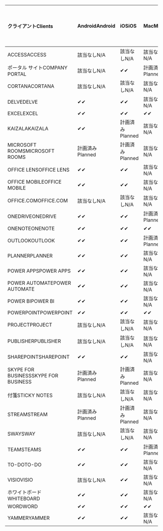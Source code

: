 <!-- This file is generated automatically. Changes made to this file will be overwritten.-->
|<span data-ttu-id="a7758-101">クライアント</span><span class="sxs-lookup"><span data-stu-id="a7758-101">Clients</span></span>|<span data-ttu-id="a7758-102">Android</span><span class="sxs-lookup"><span data-stu-id="a7758-102">Android</span></span>|<span data-ttu-id="a7758-103">iOS</span><span class="sxs-lookup"><span data-stu-id="a7758-103">iOS</span></span>|<span data-ttu-id="a7758-104">Mac</span><span class="sxs-lookup"><span data-stu-id="a7758-104">Mac</span></span>|<span data-ttu-id="a7758-105">Windows 10</span><span class="sxs-lookup"><span data-stu-id="a7758-105">Windows 10</span></span><br><span data-ttu-id="a7758-106">Desktop</span><span class="sxs-lookup"><span data-stu-id="a7758-106">Desktop</span></span>|<span data-ttu-id="a7758-107">Windows 10</span><span class="sxs-lookup"><span data-stu-id="a7758-107">Windows 10</span></span><br><span data-ttu-id="a7758-108">モダン アプリ</span><span class="sxs-lookup"><span data-stu-id="a7758-108">Modern Apps</span></span>|
|:-|:-|:-|:-|:-|:-|
|<span data-ttu-id="a7758-109">ACCESS</span><span class="sxs-lookup"><span data-stu-id="a7758-109">ACCESS</span></span>|<span data-ttu-id="a7758-110">該当なし</span><span class="sxs-lookup"><span data-stu-id="a7758-110">N/A</span></span>|<span data-ttu-id="a7758-111">該当なし</span><span class="sxs-lookup"><span data-stu-id="a7758-111">N/A</span></span>|<span data-ttu-id="a7758-112">該当なし</span><span class="sxs-lookup"><span data-stu-id="a7758-112">N/A</span></span>|<span data-ttu-id="a7758-113">✔</span><span class="sxs-lookup"><span data-stu-id="a7758-113">✔</span></span>|<span data-ttu-id="a7758-114">該当なし</span><span class="sxs-lookup"><span data-stu-id="a7758-114">N/A</span></span>|
|<span data-ttu-id="a7758-115">ポータル サイト</span><span class="sxs-lookup"><span data-stu-id="a7758-115">COMPANY PORTAL</span></span>|<span data-ttu-id="a7758-116">該当なし</span><span class="sxs-lookup"><span data-stu-id="a7758-116">N/A</span></span>|<span data-ttu-id="a7758-117">✔</span><span class="sxs-lookup"><span data-stu-id="a7758-117">✔</span></span>|<span data-ttu-id="a7758-118">計画済み</span><span class="sxs-lookup"><span data-stu-id="a7758-118">Planned</span></span>|<span data-ttu-id="a7758-119">該当なし</span><span class="sxs-lookup"><span data-stu-id="a7758-119">N/A</span></span>|<span data-ttu-id="a7758-120">✔</span><span class="sxs-lookup"><span data-stu-id="a7758-120">✔</span></span>|
|<span data-ttu-id="a7758-121">CORTANA</span><span class="sxs-lookup"><span data-stu-id="a7758-121">CORTANA</span></span>|<span data-ttu-id="a7758-122">該当なし</span><span class="sxs-lookup"><span data-stu-id="a7758-122">N/A</span></span>|<span data-ttu-id="a7758-123">該当なし</span><span class="sxs-lookup"><span data-stu-id="a7758-123">N/A</span></span>|<span data-ttu-id="a7758-124">該当なし</span><span class="sxs-lookup"><span data-stu-id="a7758-124">N/A</span></span>|<span data-ttu-id="a7758-125">該当なし</span><span class="sxs-lookup"><span data-stu-id="a7758-125">N/A</span></span>|<span data-ttu-id="a7758-126">✔</span><span class="sxs-lookup"><span data-stu-id="a7758-126">✔</span></span>|
|<span data-ttu-id="a7758-127">DELVE</span><span class="sxs-lookup"><span data-stu-id="a7758-127">DELVE</span></span>|<span data-ttu-id="a7758-128">✔</span><span class="sxs-lookup"><span data-stu-id="a7758-128">✔</span></span>|<span data-ttu-id="a7758-129">✔</span><span class="sxs-lookup"><span data-stu-id="a7758-129">✔</span></span>|<span data-ttu-id="a7758-130">該当なし</span><span class="sxs-lookup"><span data-stu-id="a7758-130">N/A</span></span>|<span data-ttu-id="a7758-131">該当なし</span><span class="sxs-lookup"><span data-stu-id="a7758-131">N/A</span></span>|<span data-ttu-id="a7758-132">該当なし</span><span class="sxs-lookup"><span data-stu-id="a7758-132">N/A</span></span>|
|<span data-ttu-id="a7758-133">EXCEL</span><span class="sxs-lookup"><span data-stu-id="a7758-133">EXCEL</span></span>|<span data-ttu-id="a7758-134">✔</span><span class="sxs-lookup"><span data-stu-id="a7758-134">✔</span></span>|<span data-ttu-id="a7758-135">✔</span><span class="sxs-lookup"><span data-stu-id="a7758-135">✔</span></span>|<span data-ttu-id="a7758-136">✔</span><span class="sxs-lookup"><span data-stu-id="a7758-136">✔</span></span>|<span data-ttu-id="a7758-137">✔</span><span class="sxs-lookup"><span data-stu-id="a7758-137">✔</span></span>|<span data-ttu-id="a7758-138">✔</span><span class="sxs-lookup"><span data-stu-id="a7758-138">✔</span></span>|
|<span data-ttu-id="a7758-139">KAIZALA</span><span class="sxs-lookup"><span data-stu-id="a7758-139">KAIZALA</span></span>|<span data-ttu-id="a7758-140">✔</span><span class="sxs-lookup"><span data-stu-id="a7758-140">✔</span></span>|<span data-ttu-id="a7758-141">計画済み</span><span class="sxs-lookup"><span data-stu-id="a7758-141">Planned</span></span>|<span data-ttu-id="a7758-142">該当なし</span><span class="sxs-lookup"><span data-stu-id="a7758-142">N/A</span></span>|<span data-ttu-id="a7758-143">該当なし</span><span class="sxs-lookup"><span data-stu-id="a7758-143">N/A</span></span>|<span data-ttu-id="a7758-144">該当なし</span><span class="sxs-lookup"><span data-stu-id="a7758-144">N/A</span></span>|
|<span data-ttu-id="a7758-145">MICROSOFT ROOMS</span><span class="sxs-lookup"><span data-stu-id="a7758-145">MICROSOFT ROOMS</span></span>|<span data-ttu-id="a7758-146">計画済み</span><span class="sxs-lookup"><span data-stu-id="a7758-146">Planned</span></span>|<span data-ttu-id="a7758-147">計画済み</span><span class="sxs-lookup"><span data-stu-id="a7758-147">Planned</span></span>|<span data-ttu-id="a7758-148">該当なし</span><span class="sxs-lookup"><span data-stu-id="a7758-148">N/A</span></span>|<span data-ttu-id="a7758-149">該当なし</span><span class="sxs-lookup"><span data-stu-id="a7758-149">N/A</span></span>|<span data-ttu-id="a7758-150">該当なし</span><span class="sxs-lookup"><span data-stu-id="a7758-150">N/A</span></span>|
|<span data-ttu-id="a7758-151">OFFICE LENS</span><span class="sxs-lookup"><span data-stu-id="a7758-151">OFFICE LENS</span></span>|<span data-ttu-id="a7758-152">✔</span><span class="sxs-lookup"><span data-stu-id="a7758-152">✔</span></span>|<span data-ttu-id="a7758-153">✔</span><span class="sxs-lookup"><span data-stu-id="a7758-153">✔</span></span>|<span data-ttu-id="a7758-154">該当なし</span><span class="sxs-lookup"><span data-stu-id="a7758-154">N/A</span></span>|<span data-ttu-id="a7758-155">該当なし</span><span class="sxs-lookup"><span data-stu-id="a7758-155">N/A</span></span>|<span data-ttu-id="a7758-156">該当なし</span><span class="sxs-lookup"><span data-stu-id="a7758-156">N/A</span></span>|
|<span data-ttu-id="a7758-157">OFFICE MOBILE</span><span class="sxs-lookup"><span data-stu-id="a7758-157">OFFICE MOBILE</span></span>|<span data-ttu-id="a7758-158">✔</span><span class="sxs-lookup"><span data-stu-id="a7758-158">✔</span></span>|<span data-ttu-id="a7758-159">✔</span><span class="sxs-lookup"><span data-stu-id="a7758-159">✔</span></span>|<span data-ttu-id="a7758-160">該当なし</span><span class="sxs-lookup"><span data-stu-id="a7758-160">N/A</span></span>|<span data-ttu-id="a7758-161">該当なし</span><span class="sxs-lookup"><span data-stu-id="a7758-161">N/A</span></span>|<span data-ttu-id="a7758-162">該当なし</span><span class="sxs-lookup"><span data-stu-id="a7758-162">N/A</span></span>|
|<span data-ttu-id="a7758-163">OFFICE.COM</span><span class="sxs-lookup"><span data-stu-id="a7758-163">OFFICE.COM</span></span>|<span data-ttu-id="a7758-164">該当なし</span><span class="sxs-lookup"><span data-stu-id="a7758-164">N/A</span></span>|<span data-ttu-id="a7758-165">該当なし</span><span class="sxs-lookup"><span data-stu-id="a7758-165">N/A</span></span>|<span data-ttu-id="a7758-166">該当なし</span><span class="sxs-lookup"><span data-stu-id="a7758-166">N/A</span></span>|<span data-ttu-id="a7758-167">該当なし</span><span class="sxs-lookup"><span data-stu-id="a7758-167">N/A</span></span>|<span data-ttu-id="a7758-168">✔</span><span class="sxs-lookup"><span data-stu-id="a7758-168">✔</span></span>|
|<span data-ttu-id="a7758-169">ONEDRIVE</span><span class="sxs-lookup"><span data-stu-id="a7758-169">ONEDRIVE</span></span>|<span data-ttu-id="a7758-170">✔</span><span class="sxs-lookup"><span data-stu-id="a7758-170">✔</span></span>|<span data-ttu-id="a7758-171">✔</span><span class="sxs-lookup"><span data-stu-id="a7758-171">✔</span></span>|<span data-ttu-id="a7758-172">計画済み</span><span class="sxs-lookup"><span data-stu-id="a7758-172">Planned</span></span>|<span data-ttu-id="a7758-173">✔</span><span class="sxs-lookup"><span data-stu-id="a7758-173">✔</span></span>|<span data-ttu-id="a7758-174">✔</span><span class="sxs-lookup"><span data-stu-id="a7758-174">✔</span></span>|
|<span data-ttu-id="a7758-175">ONENOTE</span><span class="sxs-lookup"><span data-stu-id="a7758-175">ONENOTE</span></span>|<span data-ttu-id="a7758-176">✔</span><span class="sxs-lookup"><span data-stu-id="a7758-176">✔</span></span>|<span data-ttu-id="a7758-177">✔</span><span class="sxs-lookup"><span data-stu-id="a7758-177">✔</span></span>|<span data-ttu-id="a7758-178">✔</span><span class="sxs-lookup"><span data-stu-id="a7758-178">✔</span></span>|<span data-ttu-id="a7758-179">計画済み</span><span class="sxs-lookup"><span data-stu-id="a7758-179">Planned</span></span>|<span data-ttu-id="a7758-180">✔</span><span class="sxs-lookup"><span data-stu-id="a7758-180">✔</span></span>|
|<span data-ttu-id="a7758-181">OUTLOOK</span><span class="sxs-lookup"><span data-stu-id="a7758-181">OUTLOOK</span></span>|<span data-ttu-id="a7758-182">✔</span><span class="sxs-lookup"><span data-stu-id="a7758-182">✔</span></span>|<span data-ttu-id="a7758-183">✔</span><span class="sxs-lookup"><span data-stu-id="a7758-183">✔</span></span>|<span data-ttu-id="a7758-184">計画済み</span><span class="sxs-lookup"><span data-stu-id="a7758-184">Planned</span></span>|<span data-ttu-id="a7758-185">✔</span><span class="sxs-lookup"><span data-stu-id="a7758-185">✔</span></span>|<span data-ttu-id="a7758-186">✔</span><span class="sxs-lookup"><span data-stu-id="a7758-186">✔</span></span>|
|<span data-ttu-id="a7758-187">PLANNER</span><span class="sxs-lookup"><span data-stu-id="a7758-187">PLANNER</span></span>|<span data-ttu-id="a7758-188">✔</span><span class="sxs-lookup"><span data-stu-id="a7758-188">✔</span></span>|<span data-ttu-id="a7758-189">✔</span><span class="sxs-lookup"><span data-stu-id="a7758-189">✔</span></span>|<span data-ttu-id="a7758-190">該当なし</span><span class="sxs-lookup"><span data-stu-id="a7758-190">N/A</span></span>|<span data-ttu-id="a7758-191">該当なし</span><span class="sxs-lookup"><span data-stu-id="a7758-191">N/A</span></span>|<span data-ttu-id="a7758-192">該当なし</span><span class="sxs-lookup"><span data-stu-id="a7758-192">N/A</span></span>|
|<span data-ttu-id="a7758-193">POWER APPS</span><span class="sxs-lookup"><span data-stu-id="a7758-193">POWER APPS</span></span>|<span data-ttu-id="a7758-194">✔</span><span class="sxs-lookup"><span data-stu-id="a7758-194">✔</span></span>|<span data-ttu-id="a7758-195">✔</span><span class="sxs-lookup"><span data-stu-id="a7758-195">✔</span></span>|<span data-ttu-id="a7758-196">該当なし</span><span class="sxs-lookup"><span data-stu-id="a7758-196">N/A</span></span>|<span data-ttu-id="a7758-197">該当なし</span><span class="sxs-lookup"><span data-stu-id="a7758-197">N/A</span></span>|<span data-ttu-id="a7758-198">計画済み</span><span class="sxs-lookup"><span data-stu-id="a7758-198">Planned</span></span>|
|<span data-ttu-id="a7758-199">POWER AUTOMATE</span><span class="sxs-lookup"><span data-stu-id="a7758-199">POWER AUTOMATE</span></span>|<span data-ttu-id="a7758-200">✔</span><span class="sxs-lookup"><span data-stu-id="a7758-200">✔</span></span>|<span data-ttu-id="a7758-201">✔</span><span class="sxs-lookup"><span data-stu-id="a7758-201">✔</span></span>|<span data-ttu-id="a7758-202">該当なし</span><span class="sxs-lookup"><span data-stu-id="a7758-202">N/A</span></span>|<span data-ttu-id="a7758-203">該当なし</span><span class="sxs-lookup"><span data-stu-id="a7758-203">N/A</span></span>|<span data-ttu-id="a7758-204">該当なし</span><span class="sxs-lookup"><span data-stu-id="a7758-204">N/A</span></span>|
|<span data-ttu-id="a7758-205">POWER BI</span><span class="sxs-lookup"><span data-stu-id="a7758-205">POWER BI</span></span>|<span data-ttu-id="a7758-206">✔</span><span class="sxs-lookup"><span data-stu-id="a7758-206">✔</span></span>|<span data-ttu-id="a7758-207">✔</span><span class="sxs-lookup"><span data-stu-id="a7758-207">✔</span></span>|<span data-ttu-id="a7758-208">該当なし</span><span class="sxs-lookup"><span data-stu-id="a7758-208">N/A</span></span>|<span data-ttu-id="a7758-209">計画済み</span><span class="sxs-lookup"><span data-stu-id="a7758-209">Planned</span></span>|<span data-ttu-id="a7758-210">✔</span><span class="sxs-lookup"><span data-stu-id="a7758-210">✔</span></span>|
|<span data-ttu-id="a7758-211">POWERPOINT</span><span class="sxs-lookup"><span data-stu-id="a7758-211">POWERPOINT</span></span>|<span data-ttu-id="a7758-212">✔</span><span class="sxs-lookup"><span data-stu-id="a7758-212">✔</span></span>|<span data-ttu-id="a7758-213">✔</span><span class="sxs-lookup"><span data-stu-id="a7758-213">✔</span></span>|<span data-ttu-id="a7758-214">✔</span><span class="sxs-lookup"><span data-stu-id="a7758-214">✔</span></span>|<span data-ttu-id="a7758-215">✔</span><span class="sxs-lookup"><span data-stu-id="a7758-215">✔</span></span>|<span data-ttu-id="a7758-216">✔</span><span class="sxs-lookup"><span data-stu-id="a7758-216">✔</span></span>|
|<span data-ttu-id="a7758-217">PROJECT</span><span class="sxs-lookup"><span data-stu-id="a7758-217">PROJECT</span></span>|<span data-ttu-id="a7758-218">該当なし</span><span class="sxs-lookup"><span data-stu-id="a7758-218">N/A</span></span>|<span data-ttu-id="a7758-219">該当なし</span><span class="sxs-lookup"><span data-stu-id="a7758-219">N/A</span></span>|<span data-ttu-id="a7758-220">該当なし</span><span class="sxs-lookup"><span data-stu-id="a7758-220">N/A</span></span>|<span data-ttu-id="a7758-221">✔</span><span class="sxs-lookup"><span data-stu-id="a7758-221">✔</span></span>|<span data-ttu-id="a7758-222">該当なし</span><span class="sxs-lookup"><span data-stu-id="a7758-222">N/A</span></span>|
|<span data-ttu-id="a7758-223">PUBLISHER</span><span class="sxs-lookup"><span data-stu-id="a7758-223">PUBLISHER</span></span>|<span data-ttu-id="a7758-224">該当なし</span><span class="sxs-lookup"><span data-stu-id="a7758-224">N/A</span></span>|<span data-ttu-id="a7758-225">該当なし</span><span class="sxs-lookup"><span data-stu-id="a7758-225">N/A</span></span>|<span data-ttu-id="a7758-226">該当なし</span><span class="sxs-lookup"><span data-stu-id="a7758-226">N/A</span></span>|<span data-ttu-id="a7758-227">✔</span><span class="sxs-lookup"><span data-stu-id="a7758-227">✔</span></span>|<span data-ttu-id="a7758-228">該当なし</span><span class="sxs-lookup"><span data-stu-id="a7758-228">N/A</span></span>|
|<span data-ttu-id="a7758-229">SHAREPOINT</span><span class="sxs-lookup"><span data-stu-id="a7758-229">SHAREPOINT</span></span>|<span data-ttu-id="a7758-230">✔</span><span class="sxs-lookup"><span data-stu-id="a7758-230">✔</span></span>|<span data-ttu-id="a7758-231">✔</span><span class="sxs-lookup"><span data-stu-id="a7758-231">✔</span></span>|<span data-ttu-id="a7758-232">該当なし</span><span class="sxs-lookup"><span data-stu-id="a7758-232">N/A</span></span>|<span data-ttu-id="a7758-233">該当なし</span><span class="sxs-lookup"><span data-stu-id="a7758-233">N/A</span></span>|<span data-ttu-id="a7758-234">該当なし</span><span class="sxs-lookup"><span data-stu-id="a7758-234">N/A</span></span>|
|<span data-ttu-id="a7758-235">SKYPE FOR BUSINESS</span><span class="sxs-lookup"><span data-stu-id="a7758-235">SKYPE FOR BUSINESS</span></span>|<span data-ttu-id="a7758-236">計画済み</span><span class="sxs-lookup"><span data-stu-id="a7758-236">Planned</span></span>|<span data-ttu-id="a7758-237">計画済み</span><span class="sxs-lookup"><span data-stu-id="a7758-237">Planned</span></span>|<span data-ttu-id="a7758-238">該当なし</span><span class="sxs-lookup"><span data-stu-id="a7758-238">N/A</span></span>|<span data-ttu-id="a7758-239">該当なし</span><span class="sxs-lookup"><span data-stu-id="a7758-239">N/A</span></span>|<span data-ttu-id="a7758-240">該当なし</span><span class="sxs-lookup"><span data-stu-id="a7758-240">N/A</span></span>|
|<span data-ttu-id="a7758-241">付箋</span><span class="sxs-lookup"><span data-stu-id="a7758-241">STICKY NOTES</span></span>|<span data-ttu-id="a7758-242">該当なし</span><span class="sxs-lookup"><span data-stu-id="a7758-242">N/A</span></span>|<span data-ttu-id="a7758-243">該当なし</span><span class="sxs-lookup"><span data-stu-id="a7758-243">N/A</span></span>|<span data-ttu-id="a7758-244">該当なし</span><span class="sxs-lookup"><span data-stu-id="a7758-244">N/A</span></span>|<span data-ttu-id="a7758-245">該当なし</span><span class="sxs-lookup"><span data-stu-id="a7758-245">N/A</span></span>|<span data-ttu-id="a7758-246">✔</span><span class="sxs-lookup"><span data-stu-id="a7758-246">✔</span></span>|
|<span data-ttu-id="a7758-247">STREAM</span><span class="sxs-lookup"><span data-stu-id="a7758-247">STREAM</span></span>|<span data-ttu-id="a7758-248">計画済み</span><span class="sxs-lookup"><span data-stu-id="a7758-248">Planned</span></span>|<span data-ttu-id="a7758-249">計画済み</span><span class="sxs-lookup"><span data-stu-id="a7758-249">Planned</span></span>|<span data-ttu-id="a7758-250">該当なし</span><span class="sxs-lookup"><span data-stu-id="a7758-250">N/A</span></span>|<span data-ttu-id="a7758-251">該当なし</span><span class="sxs-lookup"><span data-stu-id="a7758-251">N/A</span></span>|<span data-ttu-id="a7758-252">該当なし</span><span class="sxs-lookup"><span data-stu-id="a7758-252">N/A</span></span>|
|<span data-ttu-id="a7758-253">SWAY</span><span class="sxs-lookup"><span data-stu-id="a7758-253">SWAY</span></span>|<span data-ttu-id="a7758-254">該当なし</span><span class="sxs-lookup"><span data-stu-id="a7758-254">N/A</span></span>|<span data-ttu-id="a7758-255">該当なし</span><span class="sxs-lookup"><span data-stu-id="a7758-255">N/A</span></span>|<span data-ttu-id="a7758-256">該当なし</span><span class="sxs-lookup"><span data-stu-id="a7758-256">N/A</span></span>|<span data-ttu-id="a7758-257">該当なし</span><span class="sxs-lookup"><span data-stu-id="a7758-257">N/A</span></span>|<span data-ttu-id="a7758-258">✔</span><span class="sxs-lookup"><span data-stu-id="a7758-258">✔</span></span>|
|<span data-ttu-id="a7758-259">TEAMS</span><span class="sxs-lookup"><span data-stu-id="a7758-259">TEAMS</span></span>|<span data-ttu-id="a7758-260">✔</span><span class="sxs-lookup"><span data-stu-id="a7758-260">✔</span></span>|<span data-ttu-id="a7758-261">✔</span><span class="sxs-lookup"><span data-stu-id="a7758-261">✔</span></span>|<span data-ttu-id="a7758-262">計画済み</span><span class="sxs-lookup"><span data-stu-id="a7758-262">Planned</span></span>|<span data-ttu-id="a7758-263">✔</span><span class="sxs-lookup"><span data-stu-id="a7758-263">✔</span></span>|<span data-ttu-id="a7758-264">該当なし</span><span class="sxs-lookup"><span data-stu-id="a7758-264">N/A</span></span>|
|<span data-ttu-id="a7758-265">TO-DO</span><span class="sxs-lookup"><span data-stu-id="a7758-265">TO-DO</span></span>|<span data-ttu-id="a7758-266">✔</span><span class="sxs-lookup"><span data-stu-id="a7758-266">✔</span></span>|<span data-ttu-id="a7758-267">✔</span><span class="sxs-lookup"><span data-stu-id="a7758-267">✔</span></span>|<span data-ttu-id="a7758-268">該当なし</span><span class="sxs-lookup"><span data-stu-id="a7758-268">N/A</span></span>|<span data-ttu-id="a7758-269">該当なし</span><span class="sxs-lookup"><span data-stu-id="a7758-269">N/A</span></span>|<span data-ttu-id="a7758-270">✔</span><span class="sxs-lookup"><span data-stu-id="a7758-270">✔</span></span>|
|<span data-ttu-id="a7758-271">VISIO</span><span class="sxs-lookup"><span data-stu-id="a7758-271">VISIO</span></span>|<span data-ttu-id="a7758-272">該当なし</span><span class="sxs-lookup"><span data-stu-id="a7758-272">N/A</span></span>|<span data-ttu-id="a7758-273">✔</span><span class="sxs-lookup"><span data-stu-id="a7758-273">✔</span></span>|<span data-ttu-id="a7758-274">該当なし</span><span class="sxs-lookup"><span data-stu-id="a7758-274">N/A</span></span>|<span data-ttu-id="a7758-275">✔</span><span class="sxs-lookup"><span data-stu-id="a7758-275">✔</span></span>|<span data-ttu-id="a7758-276">該当なし</span><span class="sxs-lookup"><span data-stu-id="a7758-276">N/A</span></span>|
|<span data-ttu-id="a7758-277">ホワイトボード</span><span class="sxs-lookup"><span data-stu-id="a7758-277">WHITEBOARD</span></span>|<span data-ttu-id="a7758-278">✔</span><span class="sxs-lookup"><span data-stu-id="a7758-278">✔</span></span>|<span data-ttu-id="a7758-279">✔</span><span class="sxs-lookup"><span data-stu-id="a7758-279">✔</span></span>|<span data-ttu-id="a7758-280">該当なし</span><span class="sxs-lookup"><span data-stu-id="a7758-280">N/A</span></span>|<span data-ttu-id="a7758-281">該当なし</span><span class="sxs-lookup"><span data-stu-id="a7758-281">N/A</span></span>|<span data-ttu-id="a7758-282">✔</span><span class="sxs-lookup"><span data-stu-id="a7758-282">✔</span></span>|
|<span data-ttu-id="a7758-283">WORD</span><span class="sxs-lookup"><span data-stu-id="a7758-283">WORD</span></span>|<span data-ttu-id="a7758-284">✔</span><span class="sxs-lookup"><span data-stu-id="a7758-284">✔</span></span>|<span data-ttu-id="a7758-285">✔</span><span class="sxs-lookup"><span data-stu-id="a7758-285">✔</span></span>|<span data-ttu-id="a7758-286">✔</span><span class="sxs-lookup"><span data-stu-id="a7758-286">✔</span></span>|<span data-ttu-id="a7758-287">✔</span><span class="sxs-lookup"><span data-stu-id="a7758-287">✔</span></span>|<span data-ttu-id="a7758-288">✔</span><span class="sxs-lookup"><span data-stu-id="a7758-288">✔</span></span>|
|<span data-ttu-id="a7758-289">YAMMER</span><span class="sxs-lookup"><span data-stu-id="a7758-289">YAMMER</span></span>|<span data-ttu-id="a7758-290">✔</span><span class="sxs-lookup"><span data-stu-id="a7758-290">✔</span></span>|<span data-ttu-id="a7758-291">✔</span><span class="sxs-lookup"><span data-stu-id="a7758-291">✔</span></span>|<span data-ttu-id="a7758-292">該当なし</span><span class="sxs-lookup"><span data-stu-id="a7758-292">N/A</span></span>|<span data-ttu-id="a7758-293">計画済み</span><span class="sxs-lookup"><span data-stu-id="a7758-293">Planned</span></span>|<span data-ttu-id="a7758-294">N/A</span><span class="sxs-lookup"><span data-stu-id="a7758-294">N/A</span></span>|
